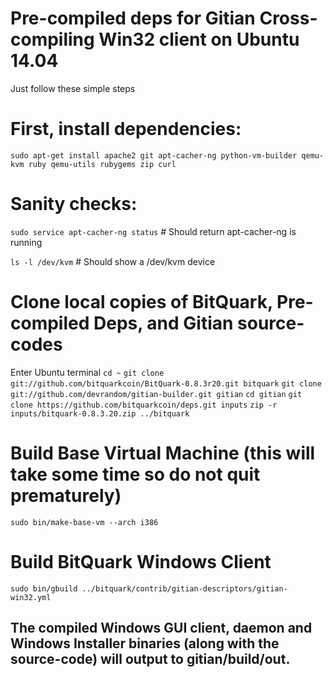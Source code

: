 # Pre-compiled deps for Gitian Cross-compiling Win32 client on Ubuntu 14.04
Just follow these simple steps 

# First, install dependencies:
`sudo apt-get install apache2 git apt-cacher-ng python-vm-builder qemu-kvm ruby qemu-utils rubygems zip curl`

# Sanity checks:
`sudo service apt-cacher-ng status` # Should return apt-cacher-ng is running

`ls -l /dev/kvm` # Should show a /dev/kvm device

# Clone local copies of BitQuark, Pre-compiled Deps, and Gitian source-codes
Enter Ubuntu terminal
`cd ~`
`git clone git://github.com/bitquarkcoin/BitQuark-0.8.3r20.git bitquark`
`git clone git://github.com/devrandom/gitian-builder.git gitian`
`cd gitian`
`git clone https://github.com/bitquarkcoin/deps.git inputs`
`zip -r inputs/bitquark-0.8.3.20.zip ../bitquark`

# Build Base Virtual Machine (this will take some time so do not quit prematurely)
`sudo bin/make-base-vm --arch i386`

# Build BitQuark Windows Client
`sudo bin/gbuild ../bitquark/contrib/gitian-descriptors/gitian-win32.yml`

## The compiled Windows GUI client, daemon and Windows Installer binaries (along with the source-code) will output to gitian/build/out.
